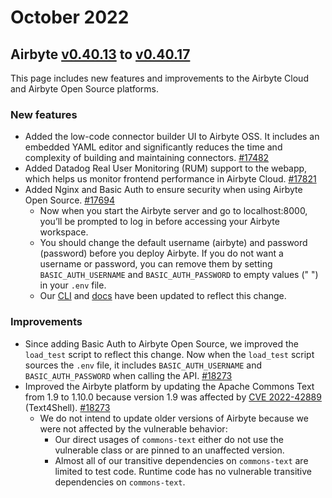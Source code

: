 # October 2022

## Airbyte [v0.40.13](https://github.com/airbytehq/airbyte/releases/tag/v0.40.13) to [v0.40.17](https://github.com/airbytehq/airbyte/releases/tag/v0.40.17)

This page includes new features and improvements to the Airbyte Cloud and Airbyte Open Source
platforms.

### New features

- Added the low-code connector builder UI to Airbyte OSS. It includes an embedded YAML editor and
  significantly reduces the time and complexity of building and maintaining connectors.
  [#17482](https://github.com/airbytehq/airbyte/pull/17482)
- Added Datadog Real User Monitoring (RUM) support to the webapp, which helps us monitor frontend
  performance in Airbyte Cloud. [#17821](https://github.com/airbytehq/airbyte/pull/17821)
- Added Nginx and Basic Auth to ensure security when using Airbyte Open Source.
  [#17694](https://github.com/airbytehq/airbyte/pull/17694)
  - Now when you start the Airbyte server and go to localhost:8000, you’ll be prompted to log in
    before accessing your Airbyte workspace.
  - You should change the default username (airbyte) and password (password) before you deploy
    Airbyte. If you do not want a username or password, you can remove them by setting
    `BASIC_AUTH_USERNAME` and `BASIC_AUTH_PASSWORD` to empty values (" ") in your `.env` file.
  - Our [CLI](https://github.com/airbytehq/airbyte/pull/17982) and
    [docs](https://docs.airbyte.com/deploying-airbyte/local-deployment) have been updated to reflect
    this change.

### Improvements

- Since adding Basic Auth to Airbyte Open Source, we improved the `load_test` script to reflect this
  change. Now when the `load_test` script sources the `.env` file, it includes `BASIC_AUTH_USERNAME`
  and `BASIC_AUTH_PASSWORD` when calling the API.
  [#18273](https://github.com/airbytehq/airbyte/pull/18273)
- Improved the Airbyte platform by updating the Apache Commons Text from 1.9 to 1.10.0 because
  version 1.9 was affected by [CVE 2022-42889](https://nvd.nist.gov/vuln/detail/CVE-2022-42889)
  (Text4Shell). [#18273](https://github.com/airbytehq/airbyte/pull/18273)
  - We do not intend to update older versions of Airbyte because we were not affected by the
    vulnerable behavior:
    - Our direct usages of `commons-text` either do not use the vulnerable class or are pinned to an
      unaffected version.
    - Almost all of our transitive dependencies on `commons-text` are limited to test code. Runtime
      code has no vulnerable transitive dependencies on `commons-text`.
